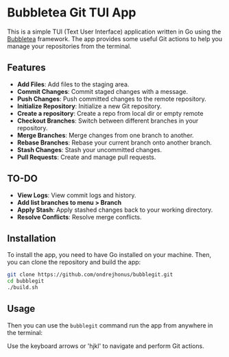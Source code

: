 # Bubbletea Git TUI App

This is a simple TUI (Text User Interface) application written in Go using the [Bubbletea](https://github.com/charmbracelet/bubbletea) framework. The app provides some useful Git actions to help you manage your repositories from the terminal.

## Features

- **Add Files**: Add files to the staging area.
- **Commit Changes**: Commit staged changes with a message.
- **Push Changes**: Push committed changes to the remote repository.
- **Initialize Repository**: Initialize a new Git repository.
- **Create a repository**: Create a repo from local dir or empty remote
- **Checkout Branches**: Switch between different branches in your repository.
- **Merge Branches**: Merge changes from one branch to another.
- **Rebase Branches**: Rebase your current branch onto another branch.
- **Stash Changes**: Stash your uncommitted changes.
- **Pull Requests**: Create and manage pull requests.

## TO-DO
- **View Logs**: View commit logs and history.
- **Add list branches to menu > Branch**
- **Apply Stash**: Apply stashed changes back to your working directory.
- **Resolve Conflicts**: Resolve merge conflicts.

## Installation

To install the app, you need to have Go installed on your machine. Then, you can clone the repository and build the app:

```sh
git clone https://github.com/ondrejhonus/bubblegit.git
cd bubblegit
./build.sh
```

## Usage

Then you can use the ```bubblegit``` command run the app from anywhere in the terminal:

Use the keyboard arrows or 'hjkl' to navigate and perform Git actions.

